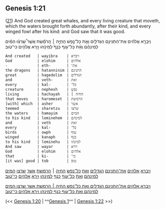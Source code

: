 ## Genesis 1:21

([21](http://biblehub.com/text/genesis/1-21.htm)) And God created great whales, and every living creature that moveth, which the waters brought forth abundantly, after their kind, and every winged fowl after his kind: and God saw that it was good.

וַיִּבְרָ֣א אֱלֹהִ֔ים אֶת־הַתַּנִּינִ֖ם הַגְּדֹלִ֑ים וְאֵ֣ת כָּל־נֶ֣פֶשׁ הַֽחַיָּ֣ה ׀ הָֽרֹמֶ֡שֶׂת אֲשֶׁר֩ שָׁרְצ֨וּ הַמַּ֜יִם לְמִֽינֵהֶ֗ם וְאֵ֨ת כָּל־עֹ֤וף כָּנָף֙ לְמִינֵ֔הוּ וַיַּ֥רְא אֱלֹהִ֖ים כִּי־טֹֽוב׃

	And created   | wayibra    | ויברא
	God           | elohim     | אלהים
	-             | eth-       | את־
	the dragons   | hatanninim | התנינם
	great         | hagedolim  | הגדלים
	and           | veth-      | ואת
	every         | kal-       | כל־
	creature      | nephesh    | נפש
	living        | hachayah   | החיה ׀
	that moves    | haromeset  | הרמשת
	[with] which  | asher      | אשר
	teemed        | sharetzu   | שרצו
	the waters    | hamayim    | המים
	to his kind   | leminehem  | למינהם
	and           | veth       | ואת
	every         | kal-       | כל־
	birds         | owph       | עוף
	winged        | kanaph     | כנף
	to his kind   | leminehu   | למינהו
	And saw       | wayar      | וירא
	God           | elohim     | אלהים
	that          | ki-        | כי־
	[it was] good | tob        | טוב׃

[ויברא](/keys/VIBRA) [אלהים](/keys/ALHIM) [את־התנינם](/keys/ATh-HThNINM) [הגדלים](/keys/HGDLIM) [ואת](/keys/VATh) [כל־נפש](/keys/KL-NPSh) [החיה](/keys/HChIH) ׀ [הרמשת](/keys/HRMShTh) [אשר](/keys/AShR) [שרצו](/keys/ShRTzV) [המים](/keys/HMIM) [למינהם](/keys/LMINHM) [ואת](/keys/VATh) [כל־עוף](/keys/KL-OVP) [כנף](/keys/KNP) [למינהו](/keys/LMINHV) [וירא](/keys/VIRA) [אלהים](/keys/ALHIM) [כי־טוב](/keys/KI-TVB)׃

[ויברא אלהים את־התנינם הגדלים ואת כל־נפש החיה ׀ הרמשת אשר שרצו המים למינהם ואת כל־עוף כנף למינהו וירא אלהים כי־טוב](/keys/VIBRA.ALHIM.ATh-HThNINM.HGDLIM.VATh.KL-NPSh.HChIH.|.HRMShTh.AShR.ShRTzV.HMIM.LMINHM.VATh.KL-OVP.KNP.LMINHV.VIRA.ALHIM.KI-TVB)׃

(<< [Genesis 1:20](/genesis/1/20) | ^^[Genesis 1](/genesis/1)^^ | [Genesis 1:22](/genesis/1/22) >>)
